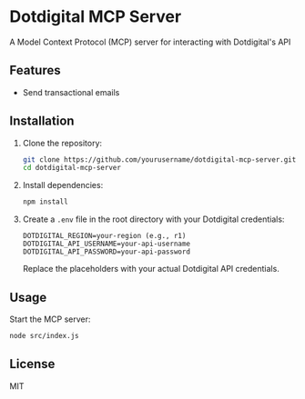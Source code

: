 # Dotdigital MCP Server

A Model Context Protocol (MCP) server for interacting with Dotdigital's API

## Features

- Send transactional emails

## Installation

1. Clone the repository:
   ```bash
   git clone https://github.com/yourusername/dotdigital-mcp-server.git
   cd dotdigital-mcp-server
   ```

2. Install dependencies:
   ```bash
   npm install
   ```

3. Create a `.env` file in the root directory with your Dotdigital credentials:
   ```
   DOTDIGITAL_REGION=your-region (e.g., r1)
   DOTDIGITAL_API_USERNAME=your-api-username
   DOTDIGITAL_API_PASSWORD=your-api-password
   ```
   Replace the placeholders with your actual Dotdigital API credentials.

## Usage

Start the MCP server:
```bash
node src/index.js
```

## License

MIT
